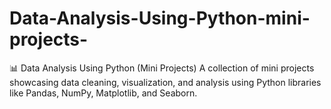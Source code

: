 # Data-Analysis-Using-Python-mini-projects-
📊 Data Analysis Using Python (Mini Projects)  A collection of mini projects showcasing data cleaning, visualization, and analysis using Python libraries like Pandas, NumPy, Matplotlib, and Seaborn.
